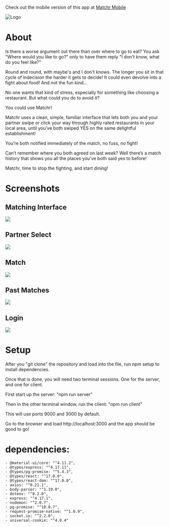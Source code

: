 Check out the mobile version of this app at <a href = "https://github.com/xrysen/matchr-mobile">Matchr Mobile</a>

![Logo](https://raw.githubusercontent.com/xrysen/matcher/master/client/public/matchrLogo.png)


# About

Is there a worse argument out there than over where to go to eat? You ask "Where would you like to go?" only to have them reply "I don't know, what do you feel like?"

Round and round, with maybe's and I don't knows. The longer you sit in that cycle of indecision the harder it gets to decide! It could even devolve into a fight about food! And not the fun kind...

No one wants that kind of stress, especially for something like choosing a restaurant. But what could you do to avoid it?

You could use Matchr!

Matchr uses a clean, simple, familiar interface that lets both you and your partner swipe or click your way through highly rated restaurants in your local area, until you’ve both swiped YES on the same delightful establishment!

You’re both notified immediately of the match, no fuss, no fight!

Can’t remember where you both agreed on last week? Well there’s a match history that shows you all the places you’ve both said yes to before!

Matchr, time to stop the fighting, and start dining!

# Screenshots 

## Matching Interface
<img src = "https://github.com/xrysen/matcher/blob/master/client/public/matchr%20screenshots/carousel.png?raw=true">

## Partner Select
<img src = "https://github.com/xrysen/matcher/blob/master/client/public/matchr%20screenshots/match.png?raw=true">

## Match
<img src = "https://github.com/xrysen/matcher/blob/master/client/public/matchr%20screenshots/match.png?raw=true">

## Past Matches 
<img src = "https://github.com/xrysen/matcher/blob/master/client/public/matchr%20screenshots/past_matches.png?raw=true">

## Login
<img src = "https://github.com/xrysen/matcher/blob/master/client/public/matchr%20screenshots/login.png?raw=true">

# Setup

After you "git clone" the repository and load into the file, run npm setup to install dependencies.

Once that is done, you will need two terminal sessions. One for the server, and one for client.

First start up the server:
"npm run server"

Then in the other terminal window, run the client:
"npm run client"

This will use ports 9000 and 3000 by default. 

Go to the browser and load http://localhost:3000 and the app should be good to go!

<!-- Quick setup guide for you guys:
You'll probably have to npm install in both the root directory and the client directory as React uses its own modules by the looks of it

```
Start Express server:
"npm run server"
```

```
Start React-client:
"npm run client"
```

Express will run on Port 9000, React runs on 3000. If you're just testing things on the server use 9000, otherwise React is proxied to talk to Express from localhost:3000

If you do Ctrl+Shift+B on VSCode it'll give you the option to build/watch the Typescript code. So far I've only bothered with watching the API folder, because React auto-compiles Typescript (from what I can tell)

Database:
Thinking about our project it didn't make sense to bring in an ORM as we'll probably only have a users table? The schema seems like it'll be pretty light so it didn't make much sense to me to bring one in. 

So I've set it up with pg-promise, which is similar to what we used for the mid-term.

You'll have to setup your database in a similar way to what we used for the midterm. Then and make a .env file using the example. (Look at **Week 5 Day 5: Setup Local PG Database**)

There's an example of how to make a query in api/index.ts

-Sean -->

# dependencies:

    - @material-ui/core: "^4.11.2",
    - @types/express: "^4.17.11",
    - @types/pg-promise: "^5.4.3",
    - @types/react: "^17.0.0",
    - @types/react-dom: "^17.0.0",
    - axios: "^0.21.1",
    - body-parser: "^1.19.0",
    - dotenv: "^8.2.0",
    - express: "^4.17.1",
    - nodemon: "^2.0.7",
    - pg-promise: "^10.8.7",
    - request-promise-native: "^1.0.9",
    - socket.io: "^2.2.0",
    - universal-cookie: "^4.0.4"
